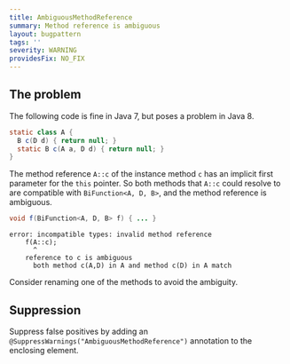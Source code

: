 ```yaml
---
title: AmbiguousMethodReference
summary: Method reference is ambiguous
layout: bugpattern
tags: ''
severity: WARNING
providesFix: NO_FIX
---
```


<!--
*** AUTO-GENERATED, DO NOT MODIFY ***
To make changes, edit the @BugPattern annotation or the explanation in docs/bugpattern.
-->

## The problem
The following code is fine in Java 7, but poses a problem in Java 8.

```java
static class A {
  B c(D d) { return null; }
  static B c(A a, D d) { return null; }
}
```

The method reference `A::c` of the instance method `c` has an implicit
first parameter for the `this` pointer. So both methods that `A::c` could
resolve to are compatible with `BiFunction<A, D, B>`, and the method
reference is ambiguous.

```java
void f(BiFunction<A, D, B> f) { ... }
```

```
error: incompatible types: invalid method reference
    f(A::c);
      ^
    reference to c is ambiguous
      both method c(A,D) in A and method c(D) in A match
```

Consider renaming one of the methods to avoid the ambiguity.

## Suppression
Suppress false positives by adding an `@SuppressWarnings("AmbiguousMethodReference")` annotation to the enclosing element.
